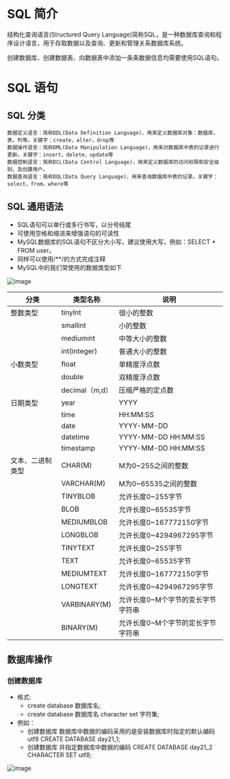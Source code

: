 # SQL 简介

结构化查询语言(Structured Query Language)简称SQL，是一种数据库查询和程序设计语言，用于存取数据以及查询、更新和管理关系数据库系统。

创建数据库、创建数据表、向数据表中添加一条条数据信息均需要使用SQL语句。

# SQL 语句
## SQL 分类
    数据定义语言：简称DDL(Data Definition Language)，用来定义数据库对象：数据库，表，列等。关键字：create，alter，drop等 
    数据操作语言：简称DML(Data Manipulation Language)，用来对数据库中表的记录进行更新。关键字：insert，delete，update等
    数据控制语言：简称DCL(Data Control Language)，用来定义数据库的访问权限和安全级别，及创建用户。
    数据查询语言：简称DQL(Data Query Language)，用来查询数据库中表的记录。关键字：select，from，where等
    
## SQL 通用语法
- SQL语句可以单行或多行书写，以分号结尾
- 可使用空格和缩进来增强语句的可读性
- MySQL数据库的SQL语句不区分大小写，建议使用大写，例如：SELECT * FROM user。
- 同样可以使用/**/的方式完成注释
- MySQL中的我们常使用的数据类型如下

![image](https://user-images.githubusercontent.com/34376972/146479188-75896eae-b38b-4b99-bf76-63b33e1c84ca.png)

|分类	| 类型名称 |	说明 |
|---|---|---|
|整数类型 | tinyInt |	很小的整数|
| |	smallint | 小的整数|
|	|mediumint	| 中等大小的整数|
|	|int(integer)	| 普通大小的整数|
|小数类型	| float	| 单精度浮点数|
|	| double | 双精度浮点数|
|	|decimal（m,d）| 压缩严格的定点数|
|日期类型	| year | YYYY | 1901~2155|
| |time | HH:MM:SS | -838:59:59~838:59:59|
| |date	| YYYY-MM-DD | 1000-01-01~9999-12-3|
| |datetime | YYYY-MM-DD HH:MM:SS | 1000-01-01 00:00:00~ 9999-12-31 23:59:59|
| |timestamp | YYYY-MM-DD HH:MM:SS | 1970~01~01 00:00:01 UTC~2038-01-19 03:14:07UTC|
|文本、二进制类型	| CHAR(M) | M为0~255之间的整数|
| |VARCHAR(M)	| M为0~65535之间的整数|
| |TINYBLOB | 允许长度0~255字节|
| |BLOB | 允许长度0~65535字节|
| |MEDIUMBLOB | 允许长度0~167772150字节|
| |LONGBLOB | 允许长度0~4294967295字节|
| |TINYTEXT | 允许长度0~255字节|
| |TEXT | 允许长度0~65535字节|
| |MEDIUMTEXT	| 允许长度0~167772150字节|
| |LONGTEXT | 允许长度0~4294967295字节|
| |VARBINARY(M) | 允许长度0~M个字节的变长字节字符串|
| |BINARY(M) | 允许长度0~M个字节的定长字节字符串|

## 数据库操作
### 创建数据库
- 格式:
    * create database 数据库名;
    * create database 数据库名 character set 字符集;
- 例如：
    * 创建数据库 数据库中数据的编码采用的是安装数据库时指定的默认编码 utf8
      CREATE DATABASE day21_1; 
    * 创建数据库 并指定数据库中数据的编码
      CREATE DATABASE day21_2 CHARACTER SET utf8;
      
![image](https://user-images.githubusercontent.com/34376972/146481802-cb3cb208-538b-467e-bc3e-94ddef36c6d2.png)








